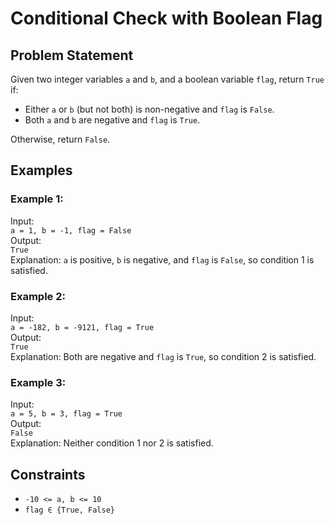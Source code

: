 # Conditional Check with Boolean Flag

## Problem Statement

Given two integer variables `a` and `b`, and a boolean variable `flag`, return `True` if:

- Either `a` or `b` (but not both) is non-negative and `flag` is `False`.
- Both `a` and `b` are negative and `flag` is `True`.

Otherwise, return `False`.

## Examples

### Example 1:
Input:  
`a = 1, b = -1, flag = False`  
Output:  
`True`  
Explanation: `a` is positive, `b` is negative, and `flag` is `False`, so condition 1 is satisfied.

### Example 2:
Input:  
`a = -182, b = -9121, flag = True`  
Output:  
`True`  
Explanation: Both are negative and `flag` is `True`, so condition 2 is satisfied.

### Example 3:
Input:  
`a = 5, b = 3, flag = True`  
Output:  
`False`  
Explanation: Neither condition 1 nor 2 is satisfied.

## Constraints

- `-10 <= a, b <= 10`
- `flag ∈ {True, False}`
